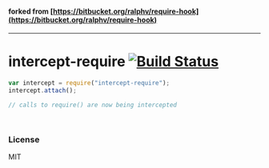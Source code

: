 #### forked from [https://bitbucket.org/ralphv/require-hook](https://bitbucket.org/ralphv/require-hook)
---------------------------------------------------------------------------------------------------

# intercept-require [![Build Status](https://travis-ci.org/nickb1080/intercept-require.svg?branch=master)](https://travis-ci.org/nickb1080/intercept-require)

```js
var intercept = require("intercept-require");
intercept.attach();

// calls to require() are now being intercepted




```

### License
MIT
